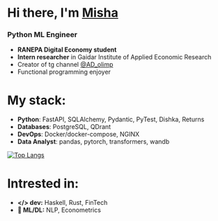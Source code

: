 # Hi there, I'm [Misha](https://t.me/MishaAnikutin)
### Python ML Engineer

- **RANEPA Digital Economy student**
- **Intern researcher** in Gaidar Institute of Applied Economic Research
- Creator of tg channel [@AD_olimp](https://t.me/AD_olimp)
- Functional programming enjoyer

# My stack:
- **Python**: FastAPI, SQLAlchemy, Pydantic, PyTest, Dishka, Returns
- **Databases**: PostgreSQL, QDrant
- **DevOps**: Docker/docker-compose, NGINX
- **Data Analyst**: pandas, pytorch, transformers, wandb


[![Top Langs](https://github-readme-stats.vercel.app/api/top-langs/?username=MishaAnikutin&layout=compact&hide=jupyter%20notebook,makefile,scala,html)](https://github.com/MishaAnikutin/github-readme-stats)

# Intrested in:
- **</> dev:** Haskell, Rust, FinTech
- **🚀 ML/DL:** NLP, Econometrics
